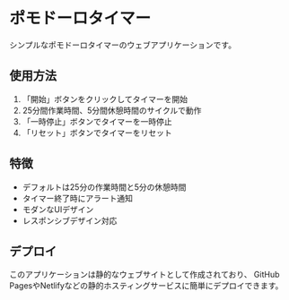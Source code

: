 # ポモドーロタイマー

シンプルなポモドーロタイマーのウェブアプリケーションです。

## 使用方法

1. 「開始」ボタンをクリックしてタイマーを開始
2. 25分間作業時間、5分間休憩時間のサイクルで動作
3. 「一時停止」ボタンでタイマーを一時停止
4. 「リセット」ボタンでタイマーをリセット

## 特徴

- デフォルトは25分の作業時間と5分の休憩時間
- タイマー終了時にアラート通知
- モダンなUIデザイン
- レスポンシブデザイン対応

## デプロイ

このアプリケーションは静的なウェブサイトとして作成されており、
GitHub PagesやNetlifyなどの静的ホスティングサービスに簡単にデプロイできます。
